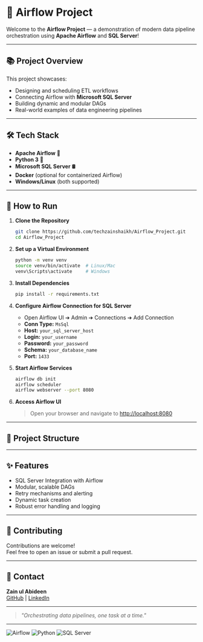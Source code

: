 # 🚀 Airflow Project

Welcome to the **Airflow Project** — a demonstration of modern data pipeline orchestration using **Apache Airflow** and **SQL Server**!

---

## 📚 Project Overview

This project showcases:
- Designing and scheduling ETL workflows
- Connecting Airflow with **Microsoft SQL Server**
- Building dynamic and modular DAGs
- Real-world examples of data engineering pipelines

---

## 🛠️ Tech Stack

- **Apache Airflow** 🛫
- **Python 3** 🐍
- **Microsoft SQL Server** 🛢️
- **Docker** (optional for containerized Airflow)
- **Windows/Linux** (both supported)

---

## 🚦 How to Run

1. **Clone the Repository**
    ```bash
    git clone https://github.com/techzainshaikh/Airflow_Project.git
    cd Airflow_Project
    ```

2. **Set up a Virtual Environment**
    ```bash
    python -m venv venv
    source venv/bin/activate  # Linux/Mac
    venv\Scripts\activate     # Windows
    ```

3. **Install Dependencies**
    ```bash
    pip install -r requirements.txt
    ```

4. **Configure Airflow Connection for SQL Server**
    - Open Airflow UI ➔ Admin ➔ Connections ➔ Add Connection
    - **Conn Type:** `MsSql`
    - **Host:** `your_sql_server_host`
    - **Login:** `your_username`
    - **Password:** `your_password`
    - **Schema:** `your_database_name`
    - **Port:** `1433`

5. **Start Airflow Services**
    ```bash
    airflow db init
    airflow scheduler
    airflow webserver --port 8080
    ```

6. **Access Airflow UI**
    > Open your browser and navigate to [http://localhost:8080](http://localhost:8080)

---

## 📂 Project Structure



---

## ✨ Features

- SQL Server Integration with Airflow
- Modular, scalable DAGs
- Retry mechanisms and alerting
- Dynamic task creation
- Robust error handling and logging

---

## 🙌 Contributing

Contributions are welcome!  
Feel free to open an issue or submit a pull request.

---

## 📧 Contact

**Zain ul Abideen**  
[GitHub](https://github.com/techzainshaikh) | [LinkedIn](https://www.linkedin.com/in/zainshaikh1/)

---

> _"Orchestrating data pipelines, one task at a time."_

---

![Airflow](https://img.shields.io/badge/Apache-Airflow-blue)
![Python](https://img.shields.io/badge/Python-3.x-yellow)
![SQL Server](https://img.shields.io/badge/SQL--Server-Database-red)
